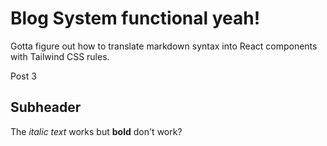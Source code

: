 # Blog System functional yeah!

Gotta figure out how to translate markdown syntax into React components with Tailwind CSS rules.

Post 3

## Subheader
The _italic text_ works but **bold** don't work?


